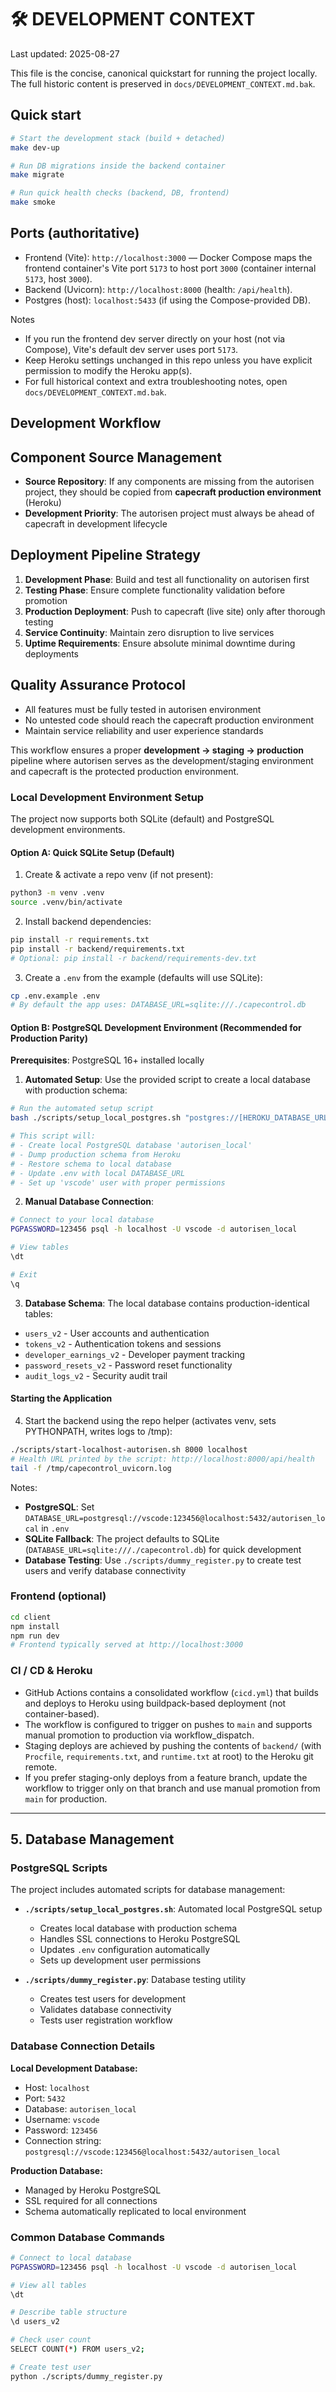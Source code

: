# 🛠 DEVELOPMENT CONTEXT

Last updated: 2025-08-27

This file is the concise, canonical quickstart for running the project locally. The full historic content is preserved in `docs/DEVELOPMENT_CONTEXT.md.bak`.

## Quick start

```bash
# Start the development stack (build + detached)
make dev-up

# Run DB migrations inside the backend container
make migrate

# Run quick health checks (backend, DB, frontend)
make smoke
```

## Ports (authoritative)

- Frontend (Vite): `http://localhost:3000` — Docker Compose maps the frontend container's Vite port `5173` to host port `3000` (container internal `5173`, host `3000`).
- Backend (Uvicorn): `http://localhost:8000` (health: `/api/health`).
- Postgres (host): `localhost:5433` (if using the Compose-provided DB).

Notes

- If you run the frontend dev server directly on your host (not via Compose), Vite's default dev server uses port `5173`.
- Keep Heroku settings unchanged in this repo unless you have explicit permission to modify the Heroku app(s).
- For full historical context and extra troubleshooting notes, open `docs/DEVELOPMENT_CONTEXT.md.bak`.
<!-- Archived historical content moved to docs/DEVELOPMENT_CONTEXT.md.bak -->
<!-- For the full historical document, executive summary, company information, and extended setup instructions, see docs/DEVELOPMENT_CONTEXT.md.bak -->

## Development Workflow

## Component Source Management

- **Source Repository**: If any components are missing from the autorisen project, they should be copied from **capecraft production environment** (Heroku)
- **Development Priority**: The autorisen project must always be ahead of capecraft in development lifecycle

## Deployment Pipeline Strategy

1. **Development Phase**: Build and test all functionality on autorisen first
2. **Testing Phase**: Ensure complete functionality validation before promotion
3. **Production Deployment**: Push to capecraft (live site) only after thorough testing
4. **Service Continuity**: Maintain zero disruption to live services
5. **Uptime Requirements**: Ensure absolute minimal downtime during deployments

## Quality Assurance Protocol

- All features must be fully tested in autorisen environment
- No untested code should reach the capecraft production environment
- Maintain service reliability and user experience standards

This workflow ensures a proper **development → staging → production** pipeline where autorisen serves as the development/staging environment and capecraft is the protected production environment.

### Local Development Environment Setup

The project now supports both SQLite (default) and PostgreSQL development environments.

#### Option A: Quick SQLite Setup (Default)

1. Create & activate a repo venv (if not present):

```bash
python3 -m venv .venv
source .venv/bin/activate
```

2. Install backend dependencies:

```bash
pip install -r requirements.txt
pip install -r backend/requirements.txt
# Optional: pip install -r backend/requirements-dev.txt
```

3. Create a `.env` from the example (defaults will use SQLite):

```bash
cp .env.example .env
# By default the app uses: DATABASE_URL=sqlite:///./capecontrol.db
```

#### Option B: PostgreSQL Development Environment (Recommended for Production Parity)

**Prerequisites**: PostgreSQL 16+ installed locally

1. **Automated Setup**: Use the provided script to create a local database with production schema:

```bash
# Run the automated setup script
bash ./scripts/setup_local_postgres.sh "postgres://[HEROKU_DATABASE_URL]" autorisen_local vscode

# This script will:
# - Create local PostgreSQL database 'autorisen_local'
# - Dump production schema from Heroku
# - Restore schema to local database
# - Update .env with local DATABASE_URL
# - Set up 'vscode' user with proper permissions
```

2. **Manual Database Connection**:

```bash
# Connect to your local database
PGPASSWORD=123456 psql -h localhost -U vscode -d autorisen_local

# View tables
\dt

# Exit
\q
```

3. **Database Schema**: The local database contains production-identical tables:

- `users_v2` - User accounts and authentication
- `tokens_v2` - Authentication tokens and sessions
- `developer_earnings_v2` - Developer payment tracking
- `password_resets_v2` - Password reset functionality
- `audit_logs_v2` - Security audit trail

#### Starting the Application

4. Start the backend using the repo helper (activates venv, sets PYTHONPATH, writes logs to /tmp):

```bash
./scripts/start-localhost-autorisen.sh 8000 localhost
# Health URL printed by the script: http://localhost:8000/api/health
tail -f /tmp/capecontrol_uvicorn.log
```

Notes:

- **PostgreSQL**: Set `DATABASE_URL=postgresql://vscode:123456@localhost:5432/autorisen_local` in `.env`
- **SQLite Fallback**: The project defaults to SQLite (`DATABASE_URL=sqlite:///./capecontrol.db`) for quick development
- **Database Testing**: Use `./scripts/dummy_register.py` to create test users and verify database connectivity

### Frontend (optional)

```bash
cd client
npm install
npm run dev
# Frontend typically served at http://localhost:3000
```

### CI / CD & Heroku

- GitHub Actions contains a consolidated workflow (`cicd.yml`) that builds and deploys to Heroku using buildpack-based deployment (not container-based).
- The workflow is configured to trigger on pushes to `main` and supports manual promotion to production via workflow_dispatch.
- Staging deploys are achieved by pushing the contents of `backend/` (with `Procfile`, `requirements.txt`, and `runtime.txt` at root) to the Heroku git remote.
- If you prefer staging-only deploys from a feature branch, update the workflow to trigger only on that branch and use manual promotion from `main` for production.

---

## 5. Database Management

### PostgreSQL Scripts

The project includes automated scripts for database management:

- **`./scripts/setup_local_postgres.sh`**: Automated local PostgreSQL setup
  - Creates local database with production schema
  - Handles SSL connections to Heroku PostgreSQL
  - Updates `.env` configuration automatically
  - Sets up development user permissions

- **`./scripts/dummy_register.py`**: Database testing utility
  - Creates test users for development
  - Validates database connectivity
  - Tests user registration workflow

### Database Connection Details

**Local Development Database:**

- Host: `localhost`
- Port: `5432`
- Database: `autorisen_local`
- Username: `vscode`
- Password: `123456`
- Connection string: `postgresql://vscode:123456@localhost:5432/autorisen_local`

**Production Database:**

- Managed by Heroku PostgreSQL
- SSL required for all connections
- Schema automatically replicated to local environment

### Common Database Commands

```bash
# Connect to local database
PGPASSWORD=123456 psql -h localhost -U vscode -d autorisen_local

# View all tables
\dt

# Describe table structure
\d users_v2

# Check user count
SELECT COUNT(*) FROM users_v2;

# Create test user
python ./scripts/dummy_register.py
```
